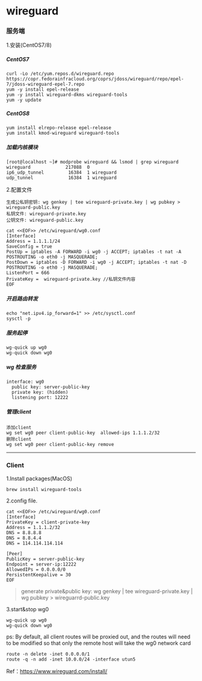 # wireguard

### 服务端

1.安装(CentOS7/8)

##### CentOS7

```
curl -Lo /etc/yum.repos.d/wireguard.repo https://copr.fedorainfracloud.org/coprs/jdoss/wireguard/repo/epel-7/jdoss-wireguard-epel-7.repo
yum -y install epel-release
yum -y install wireguard-dkms wireguard-tools
yum -y update
```
##### CentOS8
```
yum install elrepo-release epel-release
yum install kmod-wireguard wireguard-tools
```

##### 加载内核模块
```
[root@localhost ~]# modprobe wireguard && lsmod | grep wireguard
wireguard             217088  0
ip6_udp_tunnel         16384  1 wireguard
udp_tunnel             16384  1 wireguard
```

2.配置文件
```
生成公私钥密钥: wg genkey | tee wireguard-private.key | wg pubkey > wireguard-public.key
私钥文件: wireguard-private.key
公钥文件: wireguard-public.key
```
```
cat <<EOF>> /etc/wireguard/wg0.conf
[Interface]
Address = 1.1.1.1/24
SaveConfig = true
PostUp = iptables -A FORWARD -i wg0 -j ACCEPT; iptables -t nat -A POSTROUTING -o eth0 -j MASQUERADE;
PostDown = iptables -D FORWARD -i wg0 -j ACCEPT; iptables -t nat -D POSTROUTING -o eth0 -j MASQUERADE;
ListenPort = 666
PrivateKey =  wireguard-private.key //私钥文件内容
EOF
```

##### 开启路由转发
```
echo "net.ipv4.ip_forward=1" >> /etc/sysctl.conf
sysctl -p
```

##### 服务起停
```
wg-quick up wg0
wg-quick down wg0
```

##### wg 检查服务
```
interface: wg0
  public key: server-public-key
  private key: (hidden)
  listening port: 12222
```
##### 管理client

```
添加client
wg set wg0 peer client-public-key  allowed-ips 1.1.1.2/32
删除client
wg set wg0 peer client-public-key remove
```
---

### Client

1.Install packages(MacOS)
```
brew install wireguard-tools
```

2.config file.
```
cat <<EOF>> /etc/wireguard/wg0.conf
[Interface]
PrivateKey = client-private-key
Address = 1.1.1.2/32
DNS = 8.8.8.8
DNS = 8.8.4.4
DNS = 114.114.114.114

[Peer]
PublicKey = server-public-key
Endpoint = server-ip:12222
AllowedIPs = 0.0.0.0/0
PersistentKeepalive = 30
EOF
```
>generate private&public key: wg genkey | tee wireguard-private.key | wg pubkey > wireguarrd-public.key

3.start&stop wg0
```
wg-quick up wg0
wg-quick down wg0
```

ps:
By default, all client routes will be proxied out, and the routes will need to be modified so that only the remote host will take the wg0 network card

```
route -n delete -inet 0.0.0.0/1
route -q -n add -inet 10.0.0/24 -interface utun5
```


Ref：https://www.wireguard.com/install/
